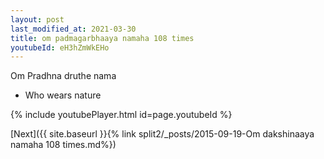 ```yaml
---
layout: post
last_modified_at: 2021-03-30
title: om padmagarbhaaya namaha 108 times
youtubeId: eH3hZmWkEHo
---
```

 
 
Om Pradhna druthe nama 
 
 -  Who wears nature 
 
  
 
  
 
 
 
 
 
 


{% include youtubePlayer.html id=page.youtubeId %}
 
[Next]({{ site.baseurl }}{% link  split2/_posts/2015-09-19-Om dakshinaaya namaha 108 times.md%})
 
